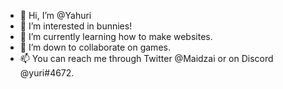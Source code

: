 - 👋 Hi, I’m @Yahuri
- 👀 I’m interested in bunnies!
- 🌱 I’m currently learning how to make websites.
- 💞️ I’m down to collaborate on games.
- 📫 You can reach me through Twitter @Maidzai or on Discord @yuri#4672.
